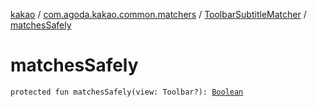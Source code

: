 [kakao](../../index.md) / [com.agoda.kakao.common.matchers](../index.md) / [ToolbarSubtitleMatcher](index.md) / [matchesSafely](./matches-safely.md)

# matchesSafely

`protected fun matchesSafely(view: Toolbar?): `[`Boolean`](https://kotlinlang.org/api/latest/jvm/stdlib/kotlin/-boolean/index.html)